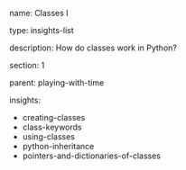 name: Classes I

type: insights-list

description: How do classes work in Python?

section: 1

parent: playing-with-time

insights:
  - creating-classes
  - class-keywords
  - using-classes
  - python-inheritance
  - pointers-and-dictionaries-of-classes
